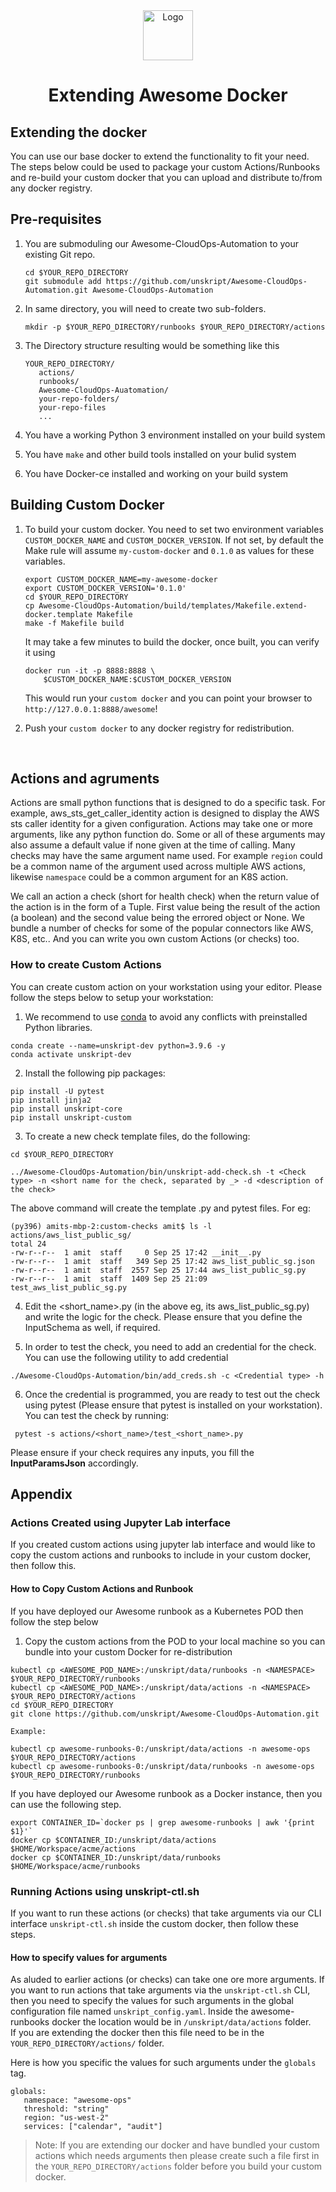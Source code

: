 <center>
  <a href="https://github.com/unskript/Awesome-CloudOps-Automation">
    <img src="https://unskript.com/assets/favicon.png" alt="Logo" width="80" height="80">
  </a>
  <h1> Extending Awesome Docker </h1>
</center>


## Extending the docker
You can use our base docker to extend the functionality to fit your need. The steps below could be used to package your custom Actions/Runbooks and re-build your custom docker that you can upload and distribute to/from any docker registry.


## Pre-requisites
1. You are submoduling our Awesome-CloudOps-Automation to your existing
   Git repo.
   ```
   cd $YOUR_REPO_DIRECTORY
   git submodule add https://github.com/unskript/Awesome-CloudOps-Automation.git Awesome-CloudOps-Automation
   ```
2. In same directory, you will need to create two sub-folders.
   ```
   mkdir -p $YOUR_REPO_DIRECTORY/runbooks $YOUR_REPO_DIRECTORY/actions
   ```

3. The Directory structure resulting would be something like this
   ```
   YOUR_REPO_DIRECTORY/
      actions/
      runbooks/
      Awesome-CloudOps-Auatomation/
      your-repo-folders/
      your-repo-files
      ...
   ```
4. You have a working Python 3 environment installed on your build system
5. You have `make` and other build tools installed on your bulid system
6. You have Docker-ce installed and working on your build system


## Building Custom Docker
1. To build your custom docker. You need to set two environment variables
   `CUSTOM_DOCKER_NAME` and `CUSTOM_DOCKER_VERSION`. If not set, by default the
   Make rule will assume `my-custom-docker` and `0.1.0` as values for these
   variables.

   ```
   export CUSTOM_DOCKER_NAME=my-awesome-docker
   export CUSTOM_DOCKER_VERSION='0.1.0'
   cd $YOUR_REPO_DIRECTORY
   cp Awesome-CloudOps-Automation/build/templates/Makefile.extend-docker.template Makefile
   make -f Makefile build
   ```

   It may take a few minutes to build the docker, once built, you can verify it using

   ```
   docker run -it -p 8888:8888 \
       $CUSTOM_DOCKER_NAME:$CUSTOM_DOCKER_VERSION
   ```

   This would run your `custom docker` and you can point your browser to `http://127.0.0.1:8888/awesome`!

2. Push your `custom docker` to any docker registry for redistribution.
<br/>

## Actions and agruments

Actions are small python functions that is designed to do a specific task. For example, aws_sts_get_caller_identity action
is designed to display the  AWS sts caller identity for a given configuration. Actions may take one or more arguments, like 
any python function do. Some or all of these arguments may also assume a default value if none given at the time of calling.
Many checks may have the same argument name used. For example `region` could be a common name of the argument used across
multiple AWS actions, likewise `namespace` could be a common argument for an K8S action. 


We call an action a check (short for health check) when the return value of the action is in the form of a Tuple.
First value being the result of the action (a boolean) and the second value being the errored object or None. 
We bundle a number of checks for some of the popular connectors like AWS, K8S, etc.. And you can write you own custom
Actions (or checks) too. 

### How to create Custom Actions

You can create custom action on your workstation using your editor. Please follow the steps below to setup your workstation:

1. We recommend to use [conda](https://docs.conda.io/projects/conda/en/latest/user-guide/install/index.html) to avoid any conflicts with preinstalled Python libraries.
```
conda create --name=unskript-dev python=3.9.6 -y
conda activate unskript-dev
```
2. Install the following pip packages:
```
pip install -U pytest
pip install jinja2
pip install unskript-core
pip install unskript-custom
```
3. To create a new check template files, do the following:
```
cd $YOUR_REPO_DIRECTORY

../Awesome-CloudOps-Automation/bin/unskript-add-check.sh -t <Check type> -n <short name for the check, separated by _> -d <description of the check>

```
The above command will create the template .py and pytest files. For eg:
```
(py396) amits-mbp-2:custom-checks amit$ ls -l actions/aws_list_public_sg/
total 24
-rw-r--r--  1 amit  staff     0 Sep 25 17:42 __init__.py
-rw-r--r--  1 amit  staff   349 Sep 25 17:42 aws_list_public_sg.json
-rw-r--r--  1 amit  staff  2557 Sep 25 17:44 aws_list_public_sg.py
-rw-r--r--  1 amit  staff  1409 Sep 25 21:09 test_aws_list_public_sg.py
```

4. Edit the <short_name>.py (in the above eg, its aws_list_public_sg.py) and write the logic for the check. Please ensure that you define the InputSchema as well, if required.

5. In order to test the check, you need to add an credential for the check. You can use the following utility to add credential
```
./Awesome-CloudOps-Automation/bin/add_creds.sh -c <Credential type> -h
```

6. Once the credential is programmed, you are ready to test out the check using pytest (Please ensure that pytest is installed on your workstation).
You can test the check by running:
```
 pytest -s actions/<short_name>/test_<short_name>.py
```
Please ensure if your check requires any inputs, you fill the **InputParamsJson** accordingly.



## Appendix

### Actions Created using Jupyter Lab interface

If you created custom actions using jupyter lab interface and would like to copy the custom actions and runbooks
to include in your custom docker, then follow this.

#### How to Copy Custom Actions and Runbook 

If you have deployed our Awesome runbook as a Kubernetes POD then follow the step below
1. Copy the custom actions from the POD to your local machine so you can bundle into your custom Docker for re-distribution
```
kubectl cp <AWESOME_POD_NAME>:/unskript/data/runbooks -n <NAMESPACE> $YOUR_REPO_DIRECTORY/runbooks
kubectl cp <AWESOME_POD_NAME>:/unskript/data/actions -n <NAMESPACE> $YOUR_REPO_DIRECTORY/actions
cd $YOUR_REPO_DIRECTORY
git clone https://github.com/unskript/Awesome-CloudOps-Automation.git

Example:

kubectl cp awesome-runbooks-0:/unskript/data/actions -n awesome-ops $YOUR_REPO_DIRECTORY/actions
kubectl cp awesome-runbooks-0:/unskript/data/runbooks -n awesome-ops $YOUR_REPO_DIRECTORY/runbooks
```

If you have deployed our Awesome runbook as a Docker instance, then you can use
the following step.
```
export CONTAINER_ID=`docker ps | grep awesome-runbooks | awk '{print $1}'`
docker cp $CONTAINER_ID:/unskript/data/actions $HOME/Workspace/acme/actions
docker cp $CONTAINER_ID:/unskript/data/runbooks $HOME/Workspace/acme/runbooks
```

### Running Actions using unskript-ctl.sh 

If you want to run these actions (or checks) that take arguments via our CLI interface `unskript-ctl.sh` inside the custom docker, then
follow these steps.

#### How to specify values for arguments

As aluded to earlier actions (or checks) can take one ore more arguments. If you want to run actions that take arguments via the
`unskript-ctl.sh` CLI, then you need to specify the values for such arguments in the global configuration file named 
`unskript_config.yaml`.  Inside the awesome-runbooks docker the location would be in `/unskript/data/actions` folder.  
If you are extending the docker then this file need to be in the  `YOUR_REPO_DIRECTORY/actions/` folder.

Here is how you specific the values for such arguments under the `globals` tag.

   ```
   globals:
      namespace: "awesome-ops"
      threshold: "string"
      region: "us-west-2"
      services: ["calendar", "audit"]
   ```

> Note: If you are extending our docker and have bundled your custom actions which needs arguments then please create such
> a file first in the `YOUR_REPO_DIRECTORY/actions` folder before you build your custom docker.  

